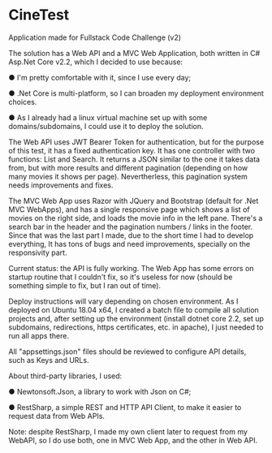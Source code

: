 # CineTest
Application made for Fullstack Code Challenge (v2)

The solution has a Web API and a MVC Web Application, both written in C# Asp.Net Core v2.2, which I decided to use because:

● I'm pretty comfortable with it, since I use every day;

● .Net Core is multi-platform, so I can broaden my deployment environment choices.

● As I already had a linux virtual machine set up with some domains/subdomains, I could use it to deploy the solution.

The Web API uses JWT Bearer Token for authentication, but for the purpose of this test, it has a fixed authentication key.
It has one controller with two functions: List and Search.
It returns a JSON similar to the one it takes data from, but with more results and different pagination (depending on how many movies it shows per page). Nevertherless, this pagination system needs improvements and fixes.

The MVC Web App uses Razor with JQuery and Bootstrap (default for .Net MVC WebApps), and has a single responsive page which shows a list of movies on the right side, and loads the movie info in the left pane. There's a search bar in the header and the pagination numbers / links in the footer.
Since that was the last part I made, due to the short time I had to develop everything, It has tons of bugs and need improvements, specially on the responsivity part.

Current status: the API is fully working. The Web App has some errors on startup routine that I couldn't fix, so it's useless for now (should be something simple to fix, but I ran out of time).

Deploy instructions will vary depending on chosen environment.
As I deployed on Ubuntu 18.04 x64, I created a batch file to compile all solution projects and, after setting up the environment (install dotnet core 2.2, set up subdomains, redirections, https certificates, etc. in apache), I just needed to run all apps there.

All "appsettings.json" files should be reviewed to configure API details, such as Keys and URLs.

About third-party libraries, I used:

● Newtonsoft.Json, a library to work with Json on C#;

● RestSharp, a simple REST and HTTP API Client, to make it easier to request data from Web APIs.

Note: despite RestSharp, I made my own client later to request from my WebAPI, so I do use both, one in MVC Web App, and the other in Web API.
